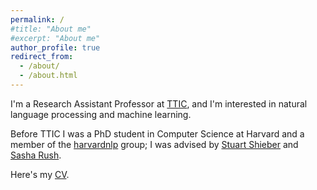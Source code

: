 ```yaml
---
permalink: /
#title: "About me"
#excerpt: "About me"
author_profile: true
redirect_from:
  - /about/
  - /about.html
---
```

I'm a Research Assistant Professor at [TTIC](http://www.ttic.edu/), and I'm interested in natural language processing and machine learning.

Before TTIC I was a PhD student in Computer Science at Harvard and a member of the [harvardnlp](http://nlp.seas.harvard.edu/papers/) group; I was advised by [Stuart Shieber](http://www.eecs.harvard.edu/shieber/) and [Sasha Rush](http://people.seas.harvard.edu/~srush/).

Here's my [CV](http://swiseman.github.io/files/swiseman_cv.pdf).
